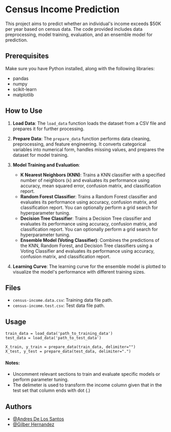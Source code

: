 
# Census Income Prediction

This project aims to predict whether an individual's income exceeds $50K per year based on census data. The code provided includes data preprocessing, model training, evaluation, and an ensemble model for prediction. 

## Prerequisites

Make sure you have Python installed, along with the following libraries:

- pandas
- numpy
- scikit-learn
- matplotlib

## How to Use

1. **Load Data**: The `load_data` function loads the dataset from a CSV file and prepares it for further processing.
   
2. **Prepare Data**: The `prepare_data` function performs data cleaning, preprocessing, and feature engineering. It converts categorical variables into numerical form, handles missing values, and prepares the dataset for model training.

3. **Model Training and Evaluation**:
    - **K Nearest Neighbors (KNN)**: Trains a KNN classifier with a specified number of neighbors (`k`) and evaluates its performance using accuracy, mean squared error, confusion matrix, and classification report.
    - **Random Forest Classifier**: Trains a Random Forest classifier and evaluates its performance using accuracy, confusion matrix, and classification report. You can optionally perform a grid search for hyperparameter tuning.
    - **Decision Tree Classifier**: Trains a Decision Tree classifier and evaluates its performance using accuracy, confusion matrix, and classification report. You can optionally perform a grid search for hyperparameter tuning.
    - **Ensemble Model (Voting Classifier)**: Combines the predictions of the KNN, Random Forest, and Decision Tree classifiers using a Voting Classifier and evaluates its performance using accuracy, confusion matrix, and classification report.

4. **Learning Curve**: The learning curve for the ensemble model is plotted to visualize the model's performance with different training sizes.

## Files

- `census-income.data.csv`: Training data file path.
- `census-income.test.csv`: Test data file path.

## Usage

```
train_data = load_data('path_to_training_data')
test_data = load_data('path_to_test_data')

X_train, y_train = prepare_data(train_data, delimiter="")
X_test, y_test = prepare_data(test_data, delimiter=".")
```



#### Notes:
* Uncomment relevant sections to train and evaluate specific models or perform parameter tuning.
* The delimeter is used to transform the income column given that in the test set that column ends with dot (.)



## Authors

- [@Andres De Los Santos]()
- [@Gilber Hernandez](https://www.github.com/gilbermhb)
